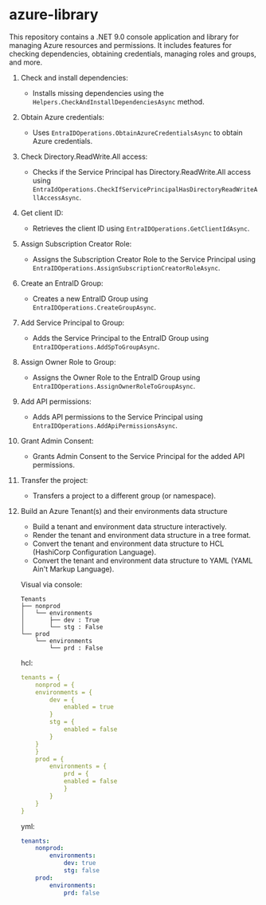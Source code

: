# azure-library

This repository contains a .NET 9.0 console application and library for managing Azure resources and permissions. It includes features for checking dependencies, obtaining credentials, managing roles and groups, and more.


1. Check and install dependencies:
    - Installs missing dependencies using the `Helpers.CheckAndInstallDependenciesAsync` method.

2. Obtain Azure credentials:
    - Uses `EntraIDOperations.ObtainAzureCredentialsAsync` to obtain Azure credentials.

3. Check Directory.ReadWrite.All access:
    - Checks if the Service Principal has Directory.ReadWrite.All access using `EntraIdOperations.CheckIfServicePrincipalHasDirectoryReadWriteAllAccessAsync`.

4. Get client ID:
    - Retrieves the client ID using `EntraIDOperations.GetClientIdAsync`.

5. Assign Subscription Creator Role:
    - Assigns the Subscription Creator Role to the Service Principal using `EntraIDOperations.AssignSubscriptionCreatorRoleAsync`.

6. Create an EntraID Group:
    - Creates a new EntraID Group using `EntraIDOperations.CreateGroupAsync`.

7. Add Service Principal to Group:
    - Adds the Service Principal to the EntraID Group using `EntraIDOperations.AddSpToGroupAsync`.

8. Assign Owner Role to Group:
    - Assigns the Owner Role to the EntraID Group using `EntraIDOperations.AssignOwnerRoleToGroupAsync`.

9. Add API permissions:
    - Adds API permissions to the Service Principal using `EntraIDOperations.AddApiPermissionsAsync`.

10. Grant Admin Consent:
    - Grants Admin Consent to the Service Principal for the added API permissions.

11. Transfer the project:
    - Transfers a project to a different group (or namespace).

12. Build an Azure Tenant(s) and their environments data structure

    - Build a tenant and environment data structure interactively.
    - Render the tenant and environment data structure in a tree format.
    - Convert the tenant and environment data structure to HCL (HashiCorp Configuration Language).
    - Convert the tenant and environment data structure to YAML (YAML Ain't Markup Language).

    Visual via console:
    ```
    Tenants
    ├── nonprod
    │   └── environments
    │       ├── dev : True
    │       └── stg : False
    └── prod
        └── environments
            └── prd : False
    ```

    hcl:
    ```yaml
    tenants = {
        nonprod = {
        environments = {
            dev = {
                enabled = true
            }
            stg = {
                enabled = false
            }
        }
        }
        prod = {
            environments = {
                prd = {
                enabled = false
                }
            }
        }
    }
    ```

    yml:
    ```yaml
    tenants:
        nonprod:
            environments:
                dev: true
                stg: false
        prod:
            environments:
                prd: false
    ```